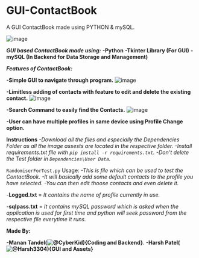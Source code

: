 # GUI-ContactBook
A GUI ContactBook made using PYTHON &amp; mySQL.

![image](https://user-images.githubusercontent.com/81703042/192133152-60200547-2f1f-4bcd-9ff4-f1dbe156800c.png)

**_GUI based ContactBook made using:_**
 **-Python**
 **-Tkinter Library (For GUI)**
 **-mySQL (In Backend for Data Storage and Management)**

 
**_**Features of ContactBook:**_**

 **-Simple GUI to navigate through program.**
 ![image](https://user-images.githubusercontent.com/81703042/192133323-3bb8e6c8-7a88-4380-b134-eebef056d0c7.png)
 
 **-Limitless adding of contacts with feature to edit and delete the existing contact.**
 ![image](https://user-images.githubusercontent.com/81703042/192133387-cc03ecb4-c92e-4ccf-b1d0-71e8c87c8017.png)
 
 **-Search Command to easily find the Contacts.**
 ![image](https://user-images.githubusercontent.com/81703042/192133416-5325b9ca-227e-4469-babe-ffda70cc663b.png)
 
 **-User can have multiple profiles in same device using Profile Change option.**
 
 

**Instructions**
 _-Download all the files and especially the Dependencies Folder as all the image assests are located in the respective folder. 
 -Install requirements.txt file with ```pip install -r requirements.txt```. 
 -Don't delete the Test folder in ```Dependencies\User Data```._



```RandomiserForTest.py``` Usage:
 _-This is file which can be used to test the ContactBook.
 -It will basically add some default contacts to the profile you have selected.
 -You can then edit thoose contacts and even delete it._
 
 
 
-**Logged.txt** = _It contains the name of profile currently in use._

-**sqlpass.txt** = _It contains mySQL password which is asked when the application is used for first time and python will seek password from the respective file everytime it runs._



**Made By:** 

**-Manan Tandel(![@CyberKid](https://github.com/cyberkid30)){Coding and Backend}**.
**-Harsh Patel(![@Harsh3304](https://github.com/Harsh3304)){GUI and Assets}** 
